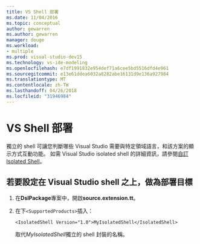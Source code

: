 ```yaml
---
title: VS Shell 部署
ms.date: 11/04/2016
ms.topic: conceptual
author: gewarren
ms.author: gewarren
manager: douge
ms.workload:
- multiple
ms.prod: visual-studio-dev15
ms.technology: vs-ide-modeling
ms.openlocfilehash: e7df1991832e954def71a6cee5bd5516dfd4e961
ms.sourcegitcommit: e13e61ddea6032a8282abe16131d9e136a927984
ms.translationtype: MT
ms.contentlocale: zh-TW
ms.lasthandoff: 04/26/2018
ms.locfileid: "31946984"
---
```

# <a name="vs-shell-deployment"></a>VS Shell 部署

獨立的 shell 可讓您判斷哪些 Visual Studio 需要與特定領域語言，和該方案的顯示方式互動功能。 如需 Visual Studio isolated shell 的詳細資訊，請參閱[自訂 Isolated Shell](../extensibility/customizing-the-isolated-shell.md)。

## <a name="to-set-a-visual-studio-shell-as-the-deployment-target"></a>若要設定在 Visual Studio shell 之上，做為部署目標

1.  在**DslPackage**專案中，開啟**source.extension.tt**。

2.  在下`<SupportedProducts>`插入：

    ```
    <IsolatedShell Version="1.0">MyIsolatedShell</IsolatedShell>
    ```

     取代*MyIsolatedShell*獨立的 shell 封裝的名稱。